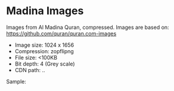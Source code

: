 # Madina Images
Images from Al Madina Quran, compressed.
Images are based on: https://github.com/quran/quran.com-images

- Image size: 1024 x 1656
- Compression: zopflipng
- File size: <100KB
- Bit depth: 4 (Grey scale)
- CDN path: ..

Sample:
